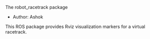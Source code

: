  The robot_racetrack package

- Author: Ashok

This ROS package provides Rviz visualization markers for a virtual racetrack.
